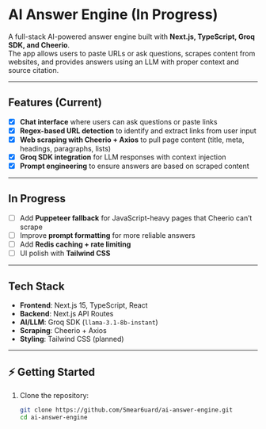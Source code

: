 # AI Answer Engine  (In Progress)

A full-stack AI-powered answer engine built with **Next.js, TypeScript, Groq SDK, and Cheerio**.  
The app allows users to paste URLs or ask questions, scrapes content from websites, and provides answers using an LLM with proper context and source citation.  

---

## Features (Current)
- [x] **Chat interface** where users can ask questions or paste links  
- [x] **Regex-based URL detection** to identify and extract links from user input  
- [x] **Web scraping with Cheerio + Axios** to pull page content (title, meta, headings, paragraphs, lists)  
- [x] **Groq SDK integration** for LLM responses with context injection  
- [x] **Prompt engineering** to ensure answers are based on scraped content  

---

## In Progress
- [ ] Add **Puppeteer fallback** for JavaScript-heavy pages that Cheerio can’t scrape  
- [ ] Improve **prompt formatting** for more reliable answers  
- [ ] Add **Redis caching + rate limiting**  
- [ ] UI polish with **Tailwind CSS**  

---

## Tech Stack
- **Frontend**: Next.js 15, TypeScript, React  
- **Backend**: Next.js API Routes  
- **AI/LLM**: Groq SDK (`llama-3.1-8b-instant`)  
- **Scraping**: Cheerio + Axios  
- **Styling**: Tailwind CSS (planned)  

---

## ⚡ Getting Started
1. Clone the repository:
   ```bash
   git clone https://github.com/Smear6uard/ai-answer-engine.git
   cd ai-answer-engine
